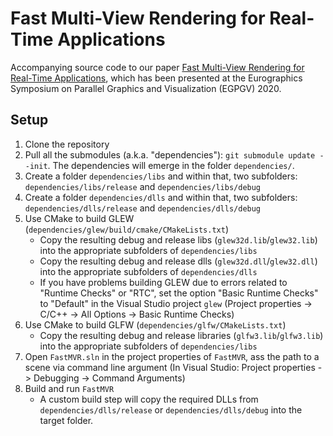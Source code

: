 # Fast Multi-View Rendering for Real-Time Applications

Accompanying source code to our paper [Fast Multi-View Rendering for Real-Time Applications](https://www.cg.tuwien.ac.at/research/publications/2020/unterguggenberger-2020-fmvr/), which has been presented at the Eurographics Symposium on Parallel Graphics and Visualization (EGPGV) 2020.

## Setup

1. Clone the repository
2. Pull all the submodules (a.k.a. "dependencies"): `git submodule update --init`. The dependencies will emerge in the folder `dependencies/`.
3. Create a folder `dependencies/libs` and within that, two subfolders: `dependencies/libs/release` and `dependencies/libs/debug`
4. Create a folder `dependencies/dlls` and within that, two subfolders: `dependencies/dlls/release` and `dependencies/dlls/debug`
5. Use CMake to build GLEW (`dependencies/glew/build/cmake/CMakeLists.txt`)
    * Copy the resulting debug and release libs (`glew32d.lib`/`glew32.lib`) into the appropriate subfolders of `dependencies/libs`
    * Copy the resulting debug and release dlls (`glew32d.dll`/`glew32.dll`) into the appropriate subfolders of `dependencies/dlls`
    * If you have problems building GLEW due to errors related to "Runtime Checks" or "RTC", set the option "Basic Runtime Checks" to "Default" in the Visual Studio project `glew` (Project properties -> C/C++ -> All Options -> Basic Runtime Checks)
6. Use CMake to build GLFW (`dependencies/glfw/CMakeLists.txt`) 
    * Copy the resulting debug and release libraries (`glfw3.lib`/`glfw3.lib`) into the appropriate subfolders of `dependencies/libs`
7. Open `FastMVR.sln` in the project properties of `FastMVR`, ass the path to a scene via command line argument (In Visual Studio: Project properties -> Debugging -> Command Arguments)
8. Build and run `FastMVR`
    * A custom build step will copy the required DLLs from `dependencies/dlls/release` or `dependencies/dlls/debug` into the target folder.
	



